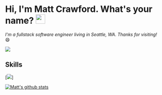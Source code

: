 # Hi, I'm Matt Crawford. What's your name? <img src="https://raw.githubusercontent.com/MartinHeinz/MartinHeinz/master/wave.gif" width="30px">

*I'm a fullstack software engineer living in Seattle, WA. Thanks for visiting!* :smile:

[<img src="https://img.shields.io/badge/LinkedIn-0077B5?style=for-the-badge&logo=linkedin&logoColor=white"></img>](https://www.linkedin.com/in/-matthewcrawford-/)

## Skills
[<img src="https://img.shields.io/badge/HTML-239120?style=for-the-badge&logo=html5&logoColor=white"></img>]

[![Matt's github stats](https://github-readme-stats.vercel.app/api?username=macrawford&count_private=true&hide=stars&show_icons=true&theme=calm)](https://github.com/macrawford/github-readme-stats)
<!--
**macrawford/macrawford** is a ✨ _special_ ✨ repository because its `README.md` (this file) appears on your GitHub profile.

Here are some ideas to get you started:

- 🔭 I’m currently working on ...
- 🌱 I’m currently learning ...
- 👯 I’m looking to collaborate on ...
- 🤔 I’m looking for help with ...
- 💬 Ask me about ...
- 📫 How to reach me: ...
- 😄 Pronouns: ...
- ⚡ Fun fact: ...
-->
